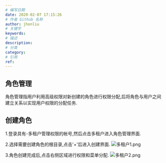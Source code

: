 ```yaml
---
# 编写日期
date: 2020-02-07 17:15:26
# 作者 Github 名称
author: jhonliu
# 关键字
keywords:
# 描述
description: 
# 分类
category: 
# 引用
ref:
---
```



## 角色管理
角色管理指用户利用高级权限对新创建的角色进行权限分配,后将角色与用户之间建立关系以实现用户权限的分配任务.

## 创建角色
1.登录具有-多租户管理权限的帐号,然后点击多租户进入角色管理界面.

2.选择需要创建角色的根目录,点击'+'后进入创建界面.
![多租户1.png](http://dgiot-1253666439.cos.ap-shanghai-fsi.myqcloud.com/shuwa_tech/zh/product/dgiot/tenant/role/%E5%A4%9A%E7%A7%9F%E6%88%B71.png)

3.角色创建完成后,点击右侧区域进行权限和菜单分配.
![多租户2.png](http://dgiot-1253666439.cos.ap-shanghai-fsi.myqcloud.com/shuwa_tech/zh/product/dgiot/tenant/role/%E5%A4%9A%E7%A7%9F%E6%88%B72.png)
